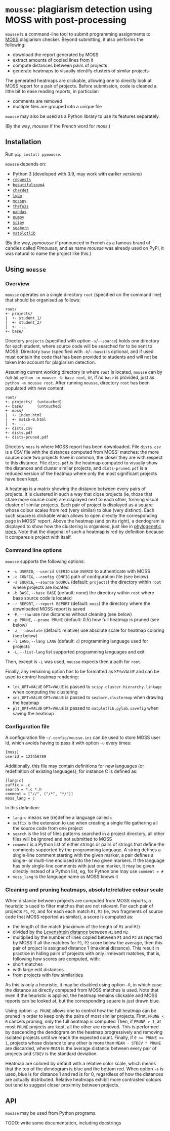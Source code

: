 # `mousse`: plagiarism detection using MOSS with post-processing

`mousse` is a command-line tool to submit programming assignments to [MOSS](https://theory.stanford.edu/~aiken/moss/) plagiarism checker.
Beyond submitting, it also performs the following:
 - download the report generated by MOSS
 - extract amounts of copied lines from it
 - compute distances between pairs of projects
 - generate heatmaps to visually identify clusters of similar projects

The generated heatmaps are clickable, allowing one to directly look at MOSS report for a pair of projects.
Before submission, code is cleaned a little bit to ease reading reports, in particular:
 - comments are removed
 - multiple files are grouped into a unique file

`mousse` may also be used as a Python library to use its features separately.

(By the way, _mousse_ if the French word for _moss_.)

## Installation

Run `pip install pymousse`.

`mousse` depends on:
 - Python 3 (developed with 3.9, may work with earlier versions)
 - [`requests`](https://pypi.org/project/requests/)
 - [`beautifulsoup4`](https://pypi.org/project/beautifulsoup4/)
 - [`chardet`](https://pypi.org/project/chardet/)
 - [`tqdm`](https://pypi.org/project/tqdm/)
 - [`mosspy`](https://pypi.org/project/mosspy/)
 - [`thefuzz`](https://pypi.org/project/thefuzz/)
 - [`pandas`](https://pypi.org/project/pandas/)
 - [`numpy`](https://pypi.org/project/numpy/)
 - [`scipy`](https://pypi.org/project/scipy/)
 - [`seaborn`](https://pypi.org/project/seaborn/)
 - [`matplotlib`](https://pypi.org/project/matplotlib/)

(By the way, _pymousse_ if pronounced in French as a famous brand of candies called _Pimousse_, and as name _mousse_ was already used on PyPi, it was natural to name the project like this.)

## Using `mousse`

### Overview

`mousse` operates on a single directory `root` (specified on the command line) that should be organised as follows:

```
root/
+- projects/
|  +- student_1/
|  +- student_2/
|  +- ...
+- base/
```

Directory `projects` (specified with option `-s`/`--source`) holds one directory for each student, where source code will be searched for to be sent to MOSS.
Directory `base` (specified with `-b`/`--base`) is optional, and if used must contain the code that has been provided to students and will not be taken into account for plagiarism detection.

Assuming current working directory is where `root` is located, `mousse` can by run as `python -m mousse -b base root`, or, if no `base` is provided, just as `python -m mousse root`.
After running `mousse`, directory `root` has been populated with new content:

```
root/
+- projects/  (untouched)
+- base/      (untouched)
+- moss/
|  +- index.html
|  +- match-0.html
|  +- ...
+- dists.csv
+- dists.pdf
+- dists-pruned.pdf
```

Directory `moss` is where MOSS report has been downloaded.
File `dists.csv` is a CSV file with the distances computed from MOSS' matches: the more source code two projects have in common, the closer they are with respect to this distance.
File `dists.pdf` is the heatmap computed to visually show the distances and cluster similar projects, and `dists-pruned.pdf` is a reduced version of the heatmap where only the most significant projects have been kept.

A heatmap is a matrix showing the distance between every pairs of projects.
It is clustered in such a way that close projects (ie, those that share more source code) are displayed next to each other, forming visual cluster of similar projects.
Each pair of project is displayed as a square whose colour scales from red (very similar) to blue (very distinct).
Each such square is clickable which allows to open directly the corresponding page in MOSS' report.
Above the heatmap (and on its right), a dendogram is displayed to show how the clustering is organised, just like in [phylogenetic trees](https://en.wikipedia.org/wiki/Phylogenetic_tree).
Note that the diagonal of such a heatmap is red by definition because it compares a project with itself.

### Command line options

`mousse` supports the following options:
 - `-u USERID`, `--userid USERID`
   use `USERID` to authenticate with MOSS
 - `-c CONFIG`, `--config CONFIG`
   path of configuration file (see below)
 - `-s SOURCE`, `--source SOURCE` (default: `projects`)
   the directory within `root` where projects are located
 - `-b BASE`, `--base BASE` (default: none)
   the directory within `root` where base source code is located
 - `-r REPORT`, `--report REPORT` (default: `moss`)
   the directory where the downloaded MOSS report is saved
 - `-R`, `--raw`
   use raw distances without cleaning (see below)
 - `-p PRUNE`, `--prune PRUNE` (default: 0.5)
   how full heatmap is pruned (see below)
 - `-a`, `--absolute` (default: relative)
   use absolute scale for heatmap coloring (see below)
 - `-l LANG`, `--lang LANG` (default: `c`)
   programming language used for projects
 - `-L`, `--list-lang`
   list supported programming languages and exit

Then, except is `-L` was used, `mousse` expects then a path for `root`.

Finally, any remaining option has to be formatted as `KEY=VALUE` and can be used to control heatmap rendering:
 - `lnk_OPT=VALUE`
   `OPT=VALUE` is passed to `scipy.cluster.hierarchy.linkage` when computing the clustering
 - `sns_OPT=VALUE`
   `OPT=VALUE` is passed to `seaborn.clustermap` when drawing the heatmap
 - `plt_OPT=VALUE`
   `OPT=VALUE` is passed to `matplotlib.pylab.savefig` when saving the heatmap

### Configuration file

A configuration file `~/.config/mousse.ini` can be used to store MOSS user id, which avoids having to pass it with option `-u` every times:

```
[moss]
userid = 123456789
```

Additionally, this file may contain definitions for new languages (or redefinition of existing languages), for instance C is defined as:

```
[lang:c]
suffix = .c
search = *.c *.h
comment = ["//", ("/*", "*/")]
moss_lang = c
```

In this definition:
 - `lang:c` means we (re)define a language called `c`
 - `suffix` is the extension to use when creating a single file gathering all the source code from one project
 - `search` is the list of files patterns searched in a project directory, all other files will be ignored and not submitted to MOSS
 - `comment` is a Python list of either strings or pairs of strings that define the comments supported by the programming language.
   A string defines a single-line comment starting with the given marker, a pair defines a single- or multi-line enclosed into the two given markers.
   If the language has only single-line comments with just one marker, it may be given directly instead of a Python list, eg, for Python one may use `comment = #`
 - `moss_lang` is the language name as MOSS knows it

### Cleaning and pruning heatmaps, absolute/relative colour scale

When distance between projects are computed from MOSS reports, a heuristic is used to filter matches that are not relevant.
For each pair of projects `P1`, `P2`, and for each each match `M1`, `M2` (ie, two fragments of source code that MOSS reported as similar), a score is computed as:
 - the length of the match (maximum of the length of `M1` and `M2`)
 - divided by the [Levenshtein distance](https://en.wikipedia.org/wiki/Levenshtein_distance) between `M1` and `M2`
 - multiplied by the number of lines copied between `P1` and `P2` as reported by MOSS
If all the matches for `P1`, `P2` score below the average, then this pair of project is assigned distance 1 (maximal distance).
This result in practice in hiding pairs of projects with only irrelevant matches, that is, following how scores are computed, with:
 - short matches
 - with large edit distances
 - from projects with few similarities

As this is only a heuristic, it may be disabled using option `-R`, in which case the distance as directly computed from MOSS matches is used.
Note that even if the heuristic is applied, the heatmap remains clickable and MOSS reports can be looked at, but the corresponding square is just drawn blue.

Using option `-p PRUNE` allows one to control how the full heatmap can be pruned in order to keep only the pairs of most similar projects.
First, `PRUNE < 0` cancels pruning, only the full heatmap is computed
Then, if `PRUNE > 1`, at most `PRUNE` projects are kept, all the other are removed.
This is performed by descending the dendogram on the heatmap progressively and removing isolated projects until we reach the expected count.
Finally, if `0 <= PRUNE <= 1`, projects whose distance to any other is more than `MEAN - STDEV * PRUNE` are discarded, where `MEAN` is the average distance between every pair of projects and `STDEV` is the standard deviation.

Heatmap are colored by default with a relative color scale, which means that the top of the dendogram is blue and the bottom red.
When option `-a` is used, blue is for distance 1 and red is for 0, regardless of how the distances are actually distributed.
Relative heatmaps exhibit more contrasted colours but tend to suggest closer proximity between projects.

## API

`mousse` may be used from Python programs.

TODO: write some documentation, including docstrings
